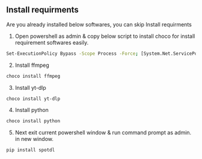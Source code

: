 ## Install requirments

Are you already installed below softwares, you can skip Install requirments

1. Open powershell as admin & copy below script to install choco for install requirement softwares easily.

```sh
Set-ExecutionPolicy Bypass -Scope Process -Force; [System.Net.ServicePointManager]::SecurityProtocol = [System.Net.ServicePointManager]::SecurityProtocol -bor 3072; iex ((New-Object System.Net.WebClient).DownloadString('https://community.chocolatey.org/install.ps1'))
```

2. Install ffmpeg

```sh
choco install ffmpeg
```

3. Install yt-dlp

```sh
choco install yt-dlp
```

4. Install python

```sh
choco install python
```

5. Next exit current powershell window & run command prompt as admin. in new window.

```sh
pip install spotdl
```

